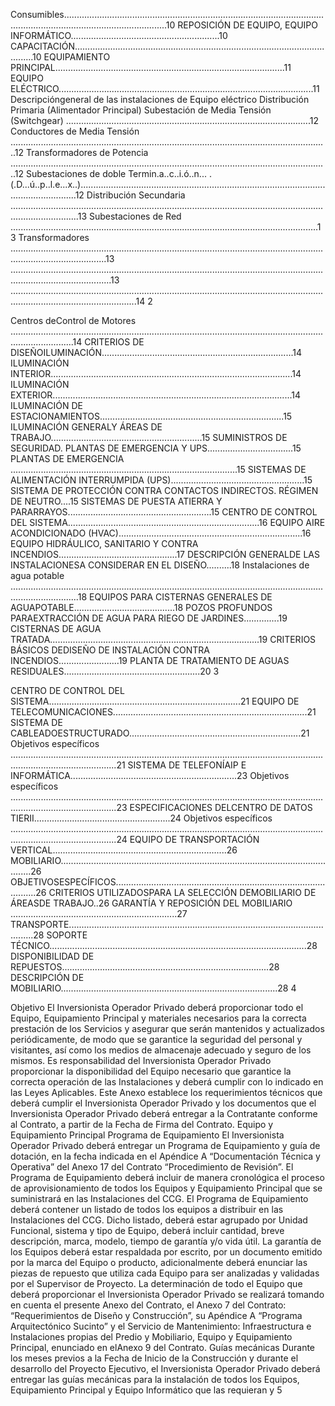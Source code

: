 Consumibles.....................................................................................................................................................................10
REPOSICIÓN DE EQUIPO, EQUIPO INFORMÁTICO...........................................................10
CAPACITACIÓN............................................................................................................10
EQUIPAMIENTO PRINCIPAL...........................................................................................11
EQUIPO ELÉCTRICO.....................................................................................................11
Descripcióngeneral de las instalaciones de Equipo eléctrico
Distribución Primaria (Alimentador Principal)
Subestación de Media Tensión (Switchgear) .................................................................................................12
Conductores de Media Tensión ..............................................................................................................................12
Transformadores de Potencia ..............................................................................................................................12
Subestaciones de doble Termin.a..c..i.ó..n... .(.D...ú..p..l.e...x..)...........................................................................................................................12
Distribución Secundaria .......................................................................................................................................................13
Subestaciones de Red ..........................................................................................................................13
Transformadores ..................................................................................................................................................................13
....................................................................................................................................................................13
..............................................................................................................................................................................14
2

Centros deControl de Motores
.....................................................................................................................................................14
CRITERIOS DE DISEÑOILUMINACIÓN............................................................................14
ILUMINACIÓN INTERIOR................................................................................................14
ILUMINACIÓN EXTERIOR...............................................................................................14
ILUMINACIÓN DE ESTACIONAMIENTOS.........................................................................15
ILUMINACIÓN GENERALY ÁREAS DE TRABAJO............................................................15
SUMINISTROS DE SEGURIDAD. PLANTAS DE EMERGENCIA Y UPS..................................15
PLANTAS DE EMERGENCIA ..........................................................................................15
SISTEMAS DE ALIMENTACIÓN INTERRUMPIDA (UPS).....................................................15
SISTEMA DE PROTECCIÓN CONTRA CONTACTOS INDIRECTOS. RÉGIMEN DE NEUTRO....15
SISTEMAS DE PUESTA ATIERRA Y PARARRAYOS.........................................................15
CENTRO DE CONTROL DEL SISTEMA............................................................................16
EQUIPO AIRE ACONDICIONADO (HVAC).........................................................................16
EQUIPO HIDRÁULICO, SANITARIO Y CONTRA INCENDIOS...............................................17
DESCRIPCIÓN GENERALDE LAS INSTALACIONESA CONSIDERAR EN EL DISEÑO..........18
Instalaciones de agua potable
.......................................................................................................................................................18
EQUIPOS PARA CISTERNAS GENERALES DE AGUAPOTABLE........................................18
POZOS PROFUNDOS PARAEXTRACCIÓN DE AGUA PARA RIEGO DE JARDINES..............19
CISTERNAS DE AGUA TRATADA...................................................................................19
CRITERIOS BÁSICOS DEDISEÑO DE INSTALACIÓN CONTRA INCENDIOS........................19
PLANTA DE TRATAMIENTO DE AGUAS RESIDUALES......................................................20
3

CENTRO DE CONTROL DEL SISTEMA............................................................................21
EQUIPO DE TELECOMUNICACIONES.............................................................................21
SISTEMA DE CABLEADOESTRUCTURADO....................................................................21
Objetivos específicos
......................................................................................................................................................................21
SISTEMA DE TELEFONÍAIP E INFORMÁTICA..................................................................23
Objetivos específicos
......................................................................................................................................................................23
ESPECIFICACIONES DELCENTRO DE DATOS TIERII......................................................24
Objetivos específicos
......................................................................................................................................................................24
EQUIPO DE TRANSPORTACIÓN VERTICAL.....................................................................26
MOBILIARIO.................................................................................................................26
OBJETIVOSESPECÍFICOS.............................................................................................26
CRITERIOS UTILIZADOSPARA LA SELECCIÓN DEMOBILIARIO DE ÁREASDE TRABAJO..26
GARANTÍA Y REPOSICIÓN DEL MOBILIARIO ..................................................................27
TRANSPORTE..............................................................................................................28
SOPORTE TÉCNICO......................................................................................................28
DISPONIBILIDAD DE REPUESTOS..................................................................................28
DESCRIPCIÓN DE MOBILIARIO......................................................................................28
4

Objetivo
El Inversionista Operador Privado deberá proporcionar todo el Equipo, Equipamiento Principal y
materiales necesarios para la correcta prestación de los Servicios y asegurar que serán mantenidos
y actualizados periódicamente, de modo que se garantice la seguridad del personal y visitantes, así
como los medios de almacenaje adecuado y seguro de los mismos.
Es responsabilidad del Inversionista Operador Privado proporcionar la disponibilidad del Equipo
necesario que garantice la correcta operación de las Instalaciones y deberá cumplir con lo indicado
en las Leyes Aplicables.
Este Anexo establece los requerimientos técnicos que deberá cumplir el Inversionista Operador
Privado y los documentos que el Inversionista Operador Privado deberá entregar a la Contratante
conforme al Contrato, a partir de la Fecha de Firma del Contrato.
Equipo y Equipamiento Principal
Programa de Equipamiento
El Inversionista Operador Privado deberá entregar un Programa de Equipamiento y guía de
dotación, en la fecha indicada en el Apéndice A “Documentación Técnica y Operativa” del
Anexo 17 del Contrato “Procedimiento de Revisión”.
El Programa de Equipamiento deberá incluir de manera cronológica el proceso de aprovisionamiento
de todos los Equipos y Equipamiento Principal que se suministrará en las Instalaciones del CCG.
El Programa de Equipamiento deberá contener un listado de todos los equipos a distribuir en las
Instalaciones del CCG. Dicho listado, deberá estar agrupado por Unidad Funcional, sistema y tipo de
Equipo, deberá incluir cantidad, breve descripción, marca, modelo, tiempo de garantía y/o vida útil.
La garantía de los Equipos deberá estar respaldada por escrito, por un documento emitido por la
marca del Equipo o producto, adicionalmente deberá enunciar las piezas de repuesto que utiliza
cada Equipo para ser analizadas y validadas por el Supervisor de Proyecto.
La determinación de todo el Equipo que deberá proporcionar el Inversionista Operador Privado se
realizará tomando en cuenta el presente Anexo del Contrato, el Anexo 7 del Contrato:
“Requerimientos de Diseño y Construcción”, su Apéndice A “Programa Arquitectónico
Sucinto” y el Servicio de Mantenimiento: Infraestructura e Instalaciones propias del Predio y
Mobiliario, Equipo y Equipamiento Principal, enunciado en elAnexo 9 del Contrato.
Guías mecánicas
Durante los meses previos a la Fecha de Inicio de la Construcción y durante el desarrollo del
Proyecto Ejecutivo, el Inversionista Operador Privado deberá entregar las guías mecánicas para la
instalación de todos los Equipos, Equipamiento Principal y Equipo Informático que las requieran y
5

